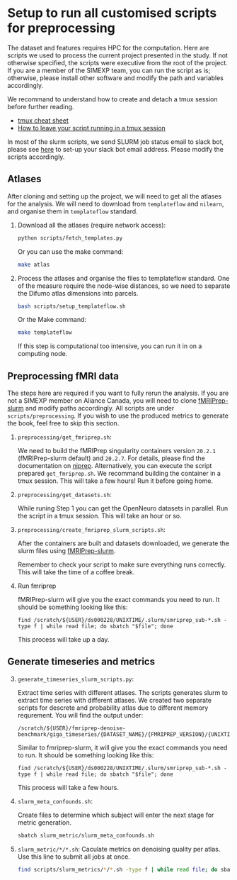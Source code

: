 # Setup to run all customised scripts for preprocessing 

The dataset and features requires HPC for the computation. 
Here are scripts we used to process the current project presented in the study.
If not otherwise specified, the scripts were executive from the root of the project.
If you are a member of the SIMEXP team, you can run the script as is;
otherwise, please install other software and modify the path and variables accordingly. 

We recommand to understand how to create and detach a tmux session before further reading.

- [tmux cheat sheet](https://tmuxcheatsheet.com/)
- [How to leave your script running in a tmux session](https://stackoverflow.com/questions/25331471/tmux-detach-while-running-script)

In most of the slurm scripts, we send SLURM job status email to slack bot, 
please see 
[here](https://simexp-documentation.readthedocs.io/en/latest/alliance_canada/hpc.html?highlight=slack#slurm-notifications-on-slack) 
to set-up your slack bot email address. 
Please modify the scripts accordingly.

## Atlases

After cloning and setting up the project, we will need to get all the atlases for the analysis.
We will need to download from `templateflow` and `nilearn`, and organise them in `templateflow` standard.

1. Download all the atlases (require network access):

    ```bash
    python scripts/fetch_templates.py
    ```
    Or you can use the make command:
    
    ```bash
    make atlas
    ```

2. Process the atlases and organise the files to templateflow standard.
    One of the measure require the node-wise distances, so we need to separate the Difumo atlas dimensions into parcels.

    ```bash
    bash scripts/setup_templateflow.sh
    ```
    Or the Make command:
    
    ```bash
    make templateflow
    ```
    If this step is computational too intensive, you can run it in on a computing node.


## Preprocessing fMRI data

The steps here are required if you want to fully rerun the analysis.
If you are not a SIMEXP member on Aliance Canada, 
you will need to clone [fMRIPrep-slurm](https://github.com/SIMEXP/fmriprep-slurm) and modify paths accordingly.
All scripts are under `scripts/preprocessing`.
If you wish to use the produced metrics to generate the book, feel free to skip this section.

1. `preprocessing/get_fmriprep.sh`:

    We need to build the fMRIPrep singularity containers version `20.2.1` (fMRIPrep-slurm default) and `20.2.7`.
    For details, please find the documentation on [niprep](https://www.nipreps.org/apps/singularity/).
    Alternatively, you can execute the script prepared `get_fmriprep.sh`. 
    We recommand building the container in a tmux session.
    This will take a few hours!
    Run it before going home.

2. `preprocessing/get_datasets.sh`:

    While runing Step 1 you can get the OpenNeuro datasets in parallel.
    Run the script in a tmux session.
    This will take an hour or so.

3. `preprocessing/create_fmriprep_slurm_scripts.sh`:
    
    After the containers are built and datasets downloaded, we generate the slurm files using [fMRIPrep-slurm](https://simexp-documentation.readthedocs.io/en/latest/giga_preprocessing/preprocessing.html).
    
    Remember to check your script to make sure everything runs correctly.
    This will take the time of a coffee break.

4. Run fmriprep
    
    fMRIPrep-slurm will give you the exact commands you need to run.
    It should be something looking like this:
    ```
    find /scratch/${USER}/ds000228/UNIXTIME/.slurm/smriprep_sub-*.sh -type f | while read file; do sbatch "$file"; done
    ```
    This process will take up a day.

## Generate timeseries and metrics 
    
3. `generate_timeseries_slurm_scripts.py`: 

    Extract time series with different atlases. 
    The scripts generates slurm to extract time series with different atlases.
    We created two separate scripts for descrete and probability atlas due to different memory requrement.
    You will find the output under:
    ```
    /scratch/${USER}/fmriprep-denoise-benchmark/giga_timeseries/{DATASET_NAME}/{FMRIPREP_VERSION}/{UNIXTIME}/.slurm
    ```
    Similar to fmriprep-slurm, it will give you the exact commands you need to run.
    It should be something looking like this:
    ```
    find /scratch/${USER}/ds000228/UNIXTIME/.slurm/smriprep_sub-*.sh -type f | while read file; do sbatch "$file"; done
    ```
    This process will take a few hours.

4. `slurm_meta_confounds.sh`:

    Create files to determine which subject will enter the next stage for metric generation.

    ```bash
    sbatch slurm_metric/slurm_meta_confounds.sh
    ```

5. `slurm_metric/*/*.sh`: 
    Caculate metrics on denoising quality per atlas. 
    Use this line to submit all jobs at once.

    ```bash
    find scripts/slurm_metrics/*/*.sh -type f | while read file; do sbatch $file; done
    ```
